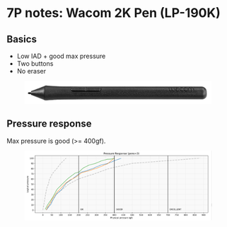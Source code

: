 # 7P notes: Wacom 2K Pen (LP-190K)

## Basics

* Low IAD + good max pressure
* Two buttons
* No eraser



<figure><img src="../../../.gitbook/assets/Wacom 2K Pen (LP-190K).jpg" alt=""><figcaption></figcaption></figure>

## Pressure response

Max pressure is good (>= 400gf).

<figure><img src="../../../.gitbook/assets/image (535).png" alt=""><figcaption></figcaption></figure>
